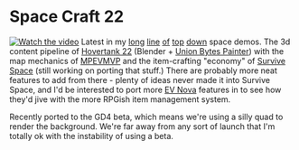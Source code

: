 # Space Craft 22
[![Watch the video](https://img.youtube.com/vi/1MED7rV_yug/hqdefault.jpg)](https://www.youtube.com/watch?v=1MED7rV_yug)
Latest in my [long](https://github.com/eamonnmr/zond) [line](https://github.com/eamonnmr/flythrough.space) [of](https://github.com/eamonnmr/orbital_fortress) [top](https://github.com/eamonnmr/mpevmvp) [down](https://github.com/eamonnmr/surviveSpace) space demos. The 3d content pipeline of [Hovertank 22](https://github.com/eamonnmr/hovertank-22) (Blender + [Union Bytes Painter](https://www.unionbytes.de/apps/ubpainter/)) with the map mechanics of [MPEVMVP](https://github.com/eamonnmr/mpevmvp) and the item-crafting "economy" of [Survive Space](https://github.com/eamonnmr/surviveSpace) (still working on porting that stuff.) There are probably more neat features to add from there - plenty of ideas never made it into Survive Space, and I'd be interested to port more [EV Nova](https://en.wikipedia.org/wiki/Escape_Velocity_Nova) features in to see how they'd jive with the more RPGish item management system.

Recently ported to the GD4 beta, which means we're using a silly quad to render the background. We're far away from any sort of launch that I'm totally ok with the instability of using a beta.

